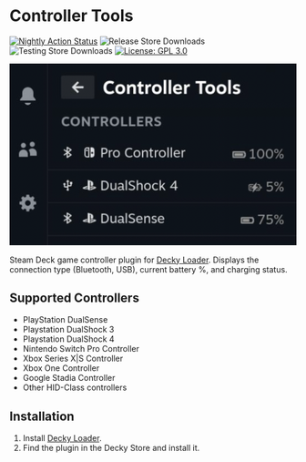 # Controller Tools
[![Nightly Action Status](https://img.shields.io/github/actions/workflow/status/jfernandez/ControllerTools/dev-build.yml?label=nightly%20build)](https://nightly.link/jfernandez/ControllerTools/workflows/dev-build/main/Controller%20Tools.zip)
![Release Store Downloads](https://img.shields.io/badge/dynamic/json?url=https%3A%2F%2Fplugins.deckbrew.xyz%2Fplugins%3Fquery%3DController%2520Tools&query=%24%5B%3A1%5D.downloads&suffix=%20installs&label=decky%20store)
![Testing Store Downloads](https://img.shields.io/badge/dynamic/json?url=https%3A%2F%2Ftesting.deckbrew.xyz%2Fplugins%3Fquery%3DController%2520Tools&query=%24%5B%3A1%5D.downloads&suffix=%20installs&label=testing%20store)
[![License: GPL 3.0](https://img.shields.io/github/license/jfernandez/ControllerTools)](./LICENSE)

![plugin_demo](./assets/decky-loader-store-cover.png)

Steam Deck game controller plugin for [Decky Loader](https://github.com/SteamDeckHomebrew/decky-loader). Displays the connection type (Bluetooth, USB), current battery %, and charging status. 

## Supported Controllers
* PlayStation DualSense
* Playstation DualShock 3
* Playstation DualShock 4
* Nintendo Switch Pro Controller
* Xbox Series X|S Controller
* Xbox One Controller
* Google Stadia Controller
* Other HID-Class controllers

## Installation
1. Install [Decky Loader](https://deckbrew.xyz/).
2. Find the plugin in the Decky Store and install it.
